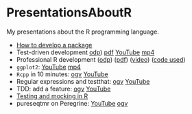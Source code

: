 # PresentationsAboutR

My presentations about the R programming language.

 * [How to develop a package](PackageDevelopment/README.md)
 * Test-driven development [odp](TestDrivenDevelopment/TestDrivenDevelopment.odp)) [pdf](TestDrivenDevelopment.pdf) [YouTube](https://youtu.be/uU9e4nLfSu8) [mp4](TestDrivenDevelopment/tdd.mp4)
 * Professional R development ([odp](ProfessionalRdevelopment/ProfessionalRDevelopment.odp)) ([pdf](ProfessionalRDevelopment.pdf)) ([video](http://streaming3.service.rug.nl/p2gplayer/Player.aspx?id=c9GNy2)) ([code used](https://github.com/richelbilderbeek/prde))
 * `ggplot2`: [YouTube](https://youtu.be/bZYvmdJ-47A) [mp4](ggplot2/ggplot2.mp4)
 * `Rcpp` in 10 minutes: [ogv](http://richelbilderbeek.nl/rcpp.ogv) [YouTube](https://youtu.be/SgXVRHqh9l8)
 * Regular expressions and testthat: [ogv](http://richelbilderbeek.nl/06_regex_and_testthat.ogv) [YouTube](https://youtu.be/qKXl2gk_Z7U)
 * TDD: add a feature: [ogv](http://richelbilderbeek.nl/tdd_in_r_add_feature.ogv) [YouTube](https://youtu.be/Qn_UYBz9k2w)
 * [Testing and mocking in R](https://github.com/richelbilderbeek/testing_and_mocking_in_r) 
 * pureseqtmr on Peregrine: [YouTube](https://youtu.be/pLU94NXRFhw) [ogv](http://richelbilderbeek.nl/pureseqtmr_on_peregrine.ogv)


